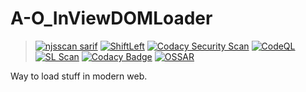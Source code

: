 # A-O_InViewDOMLoader
> [![njsscan sarif](https://github.com/MyUserNameIsMyUserName/A-O_InViewDOMLoader/actions/workflows/njsscan-analysis.yml/badge.svg)](https://github.com/MyUserNameIsMyUserName/A-O_InViewDOMLoader/actions/workflows/njsscan-analysis.yml) [![ShiftLeft](https://github.com/MyUserNameIsMyUserName/A-O_InViewDOMLoader/actions/workflows/shiftleft.yml/badge.svg)](https://github.com/MyUserNameIsMyUserName/A-O_InViewDOMLoader/actions/workflows/shiftleft.yml) [![Codacy Security Scan](https://github.com/MyUserNameIsMyUserName/A-O_InViewDOMLoader/actions/workflows/codacy-analysis.yml/badge.svg)](https://github.com/MyUserNameIsMyUserName/A-O_InViewDOMLoader/actions/workflows/codacy-analysis.yml) [![CodeQL](https://github.com/MyUserNameIsMyUserName/A-O_InViewDOMLoader/actions/workflows/codeql-analysis.yml/badge.svg)](https://github.com/MyUserNameIsMyUserName/A-O_InViewDOMLoader/actions/workflows/codeql-analysis.yml) [![SL Scan](https://github.com/MyUserNameIsMyUserName/A-O_InViewDOMLoader/actions/workflows/shiftleft-analysis.yml/badge.svg)](https://github.com/MyUserNameIsMyUserName/A-O_InViewDOMLoader/actions/workflows/shiftleft-analysis.yml) [![Codacy Badge](https://api.codacy.com/project/badge/Grade/1d593c5336924700b0b7d82d0c291c08)](https://app.codacy.com/gh/MyUserNameIsMyUserName/A-O_InViewDOMLoader?utm_source=github.com&utm_medium=referral&utm_content=MyUserNameIsMyUserName/A-O_InViewDOMLoader&utm_campaign=Badge_Grade_Settings) [![OSSAR](https://github.com/MyUserNameIsMyUserName/A-O_InViewDOMLoader/actions/workflows/ossar-analysis.yml/badge.svg)](https://github.com/MyUserNameIsMyUserName/A-O_InViewDOMLoader/actions/workflows/ossar-analysis.yml)




Way to load stuff in modern web.
